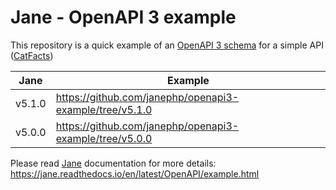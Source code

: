 # Jane - OpenAPI 3 example

This repository is a quick example of an [OpenAPI 3 schema](./schema.yaml) for a simple API ([CatFacts](https://alexwohlbruck.github.io/cat-facts/))

| Jane   | Example                                                 |
|--------|---------------------------------------------------------|
| v5.1.0 | https://github.com/janephp/openapi3-example/tree/v5.1.0 |
| v5.0.0 | https://github.com/janephp/openapi3-example/tree/v5.0.0 |

Please read [Jane](https://github.com/janephp/janephp) documentation for more details: https://jane.readthedocs.io/en/latest/OpenAPI/example.html
